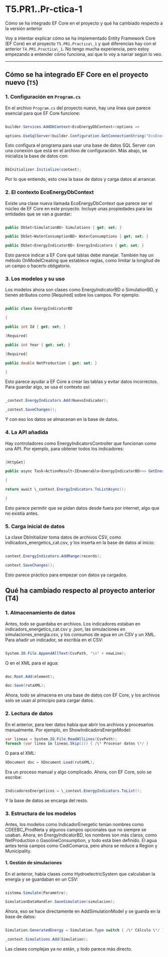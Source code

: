 # T5.PR1..Pr-ctica-1

 Cómo se ha integrado EF Core en el proyecto y qué ha cambiado respecto a la versión anterior

Voy a intentar explicar cómo se ha implementado Entity Framework Core (EF Core) en el proyecto `T5.PR1.Practica\_1` y qué diferencias hay con el anterior `T4.PR1.Practica\_1`. No tengo mucha experiencia, pero estoy empezando a entender cómo funciona, así que lo voy a narrar según lo veo.

---

## Cómo se ha integrado EF Core en el proyecto nuevo (`T5`)

### 1. Configuración en `Program.cs`

En el archivo `Program.cs` del proyecto nuevo, hay una línea que parece esencial para que EF Core funcione:

```csharp

builder.Services.AddDbContext<EcoEnergyDbContext>(options =>

options.UseSqlServer(builder.Configuration.GetConnectionString("EcoEnergyDatabase")));
```

Esto configura el programa para usar una base de datos SQL Server con una conexión que está en el archivo de configuración. Más abajo, se inicializa la base de datos con:

```csharp

DbInitializer.Initialize(context);
```

Por lo que entiendo, esto crea la base de datos y carga datos al arrancar.

### 2. El contexto EcoEnergyDbContext

Existe una clase nueva llamada EcoEnergyDbContext que parece ser el núcleo de EF Core en este proyecto. Incluye unas propiedades para las entidades que se van a guardar:

```csharp

public DbSet<SimulationBD> Simulations { get; set; }

public DbSet<WaterConsumptionBD> WaterConsumptions { get; set; }

public DbSet<EnergyIndicatorBD> EnergyIndicators { get; set; }
```

Esto parece indicar a EF Core qué tablas debe manejar. También hay un método OnModelCreating que establece reglas, como limitar la longitud de un campo o hacerlo obligatorio.

### 3\. Los modelos y su uso

Los modelos ahora son clases como EnergyIndicatorBD o SimulationBD, y tienen atributos como [Required] sobre los campos. Por ejemplo:

```csharp

public class EnergyIndicatorBD

{

public int Id { get; set; }

[Required]

public int Year { get; set; }

[Required]

public double NetProduction { get; set; }

}
```

Esto parece ayudar a EF Core a crear las tablas y evitar datos incorrectos. Para guardar algo, se usa el contexto así:

```csharp

_context.EnergyIndicators.Add(NuevoIndicador);

_context.SaveChanges();
```

Y con eso los datos se almacenan en la base de datos.

### 4\. La API añadida

Hay controladores como EnergyIndicatorsController que funcionan como una API. Por ejemplo, para obtener todos los indicadores:

```csharp

[HttpGet]

public async Task<ActionResult<IEnumerable<EnergyIndicatorBD>>> GetEnergyIndicators()

{

return await \_context.EnergyIndicators.ToListAsync();

}
```

Esto parece permitir que se pidan datos desde fuera por internet, algo que no existía antes.

### 5\. Carga inicial de datos

La clase DbInitializer toma datos de archivos CSV, como indicadors\_energetics\_cat.csv, y los inserta en la base de datos al inicio:

```csharp

context.EnergyIndicators.AddRange(records);

context.SaveChanges();
```

Esto parece práctico para empezar con datos ya cargados.

## Qué ha cambiado respecto al proyecto anterior (T4)

### 1. Almacenamiento de datos

Antes, todo se guardaba en archivos. Los indicadores estaban en indicadors\_energetics\_cat.csv y .json, las simulaciones en simulaciones\_energia.csv, y los consumos de agua en un CSV y un XML. Para añadir un indicador, se escribía en el CSV:

```csharp

System.IO.File.AppendAllText(CsvPath, "\n" + newLine);
```

O en el XML para el agua:

```csharp

doc.Root.Add(element);

doc.Save(rutaXML);
```

Ahora, todo se almacena en una base de datos con EF Core, y los archivos solo se usan al principio para cargar datos.

### 2. Lectura de datos

En el anterior, para leer datos había que abrir los archivos y procesarlos manualmente. Por ejemplo, en ShowIndicadorsEnergeModel:

```csharp
var lineas = System.IO.File.ReadAllLines(CsvPath);
foreach (var linea in lineas.Skip(1)) { /\* Procesar datos \*/ }
```
O para el XML:

```csharp
XDocument doc = XDocument.Load(rutaXML);
```

Era un proceso manual y algo complicado. Ahora, con EF Core, solo se escribe:

```csharp

IndicadoresEnergeticos = \_context.EnergyIndicators.ToList();
```

Y la base de datos se encarga del resto.

### 3. Estructura de los modelos

Antes, los modelos como IndicadorEnergetic tenían nombres como CDEEBC\_ProdNeta y algunos campos opcionales que no siempre se usaban. Ahora, en EnergyIndicatorBD, los nombres son más claros, como NetProduction o GasolineConsumption, y todo está bien definido. El agua antes tenía campos como CodiComarca, pero ahora se reduce a Region y Municipality.

#### 1. Gestión de simulaciones

En el anterior, había clases como HydroelectricSystem que calculaban la energía y se guardaban en un CSV:

```csharp

sistema.Simulate(Parametro);

SimulationDataHandler.SaveSimulation(simulacion);
```

Ahora, eso se hace directamente en AddSimulationModel y se guarda en la base de datos:

```csharp

Simulation.GeneratedEnergy = Simulation.Type switch { /\* Cálculo \*/ };

_context.Simulations.Add(Simulation);
```

Las clases complejas ya no están, y todo parece más directo.
